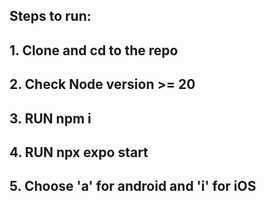 
## Steps to run:

## 1. Clone and cd to the repo
## 2. Check Node version >= 20
## 3. RUN npm i
## 4. RUN npx expo start
## 5. Choose 'a' for android and 'i' for iOS
##